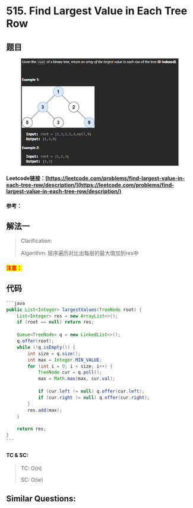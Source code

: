 # 515. Find Largest Value in Each Tree Row

## 题目

<figure><img src=".gitbook/assets/image (3) (1) (1) (1).png" alt=""><figcaption></figcaption></figure>

#### Leetcode链接：[https://leetcode.com/problems/find-largest-value-in-each-tree-row/description/](https://leetcode.com/problems/find-largest-value-in-each-tree-row/description/)

#### 参考：

## 解法一

> Clarification:&#x20;
>
> Algorithm: 层序遍历对比出每层的最大值加到res中

#### <mark style="color:red;">注意：</mark>

## 代码

````java
```java
public List<Integer> largestValues(TreeNode root) {
    List<Integer> res = new ArrayList<>();
    if (root == null) return res;

    Queue<TreeNode> q = new LinkedList<>();
    q.offer(root);
    while (!q.isEmpty()) {
        int size = q.size();
        int max = Integer.MIN_VALUE;
        for (int i = 0; i < size; i++) {
            TreeNode cur = q.poll();
            max = Math.max(max, cur.val);

            if (cur.left != null) q.offer(cur.left);
            if (cur.right != null) q.offer(cur.right);
        }
        res.add(max);
    }

    return res;
}
```
````

#### TC & SC:&#x20;

> TC: O(n)
>
> SC: O(w)

## **Similar Questions:**&#x20;
